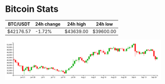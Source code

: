 # Bitcoin Stats

BTC/USDT|24h change|24h high|24h low|
|---|---|---|---|
|$42176.57|-1.72%|$43639.00|$39600.00|

<img src="./chart.svg">
